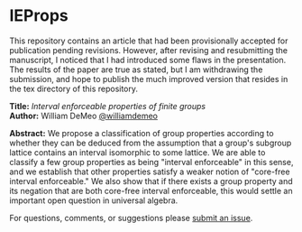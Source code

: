 IEProps
=======

This repository contains an article that had been provisionally accepted for
publication pending revisions.  However, after revising and resubmitting the
manuscript, I noticed that I had introduced some flaws in the presentation.  
The results of the paper are true as stated, but I am withdrawing the
submission, and hope to publish the much improved version that resides in the
tex directory of this repository. 

**Title:** *Interval enforceable properties of finite groups*  
**Author:** William DeMeo [@williamdemeo](https://github.com/williamdemeo)  

**Abstract:** We propose a classification of group properties according to
  whether they can be deduced from the assumption that a group's subgroup
  lattice contains an interval isomorphic to some lattice. We are able to
  classify a few group properties as being "interval enforceable" in this sense,
  and we establish that other properties satisfy a weaker notion of "core-free
  interval enforceable."  We also show that if there exists a group property and
  its negation that are both core-free interval enforceable, this would settle
  an important open question in universal algebra. 

For questions, comments, or suggestions please [submit an issue][].

[submit an issue]: https://github.com/williamdemeo/IEProps/issues
